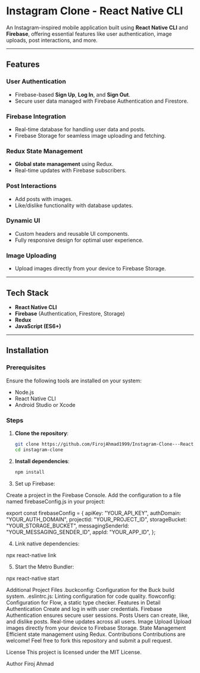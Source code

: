 # Instagram Clone - React Native CLI

An Instagram-inspired mobile application built using **React Native CLI** and **Firebase**, offering essential features like user authentication, image uploads, post interactions, and more.

---

## Features

### User Authentication
- Firebase-based **Sign Up**, **Log In**, and **Sign Out**.
- Secure user data managed with Firebase Authentication and Firestore.

### Firebase Integration
- Real-time database for handling user data and posts.
- Firebase Storage for seamless image uploading and fetching.

### Redux State Management
- **Global state management** using Redux.
- Real-time updates with Firebase subscribers.

### Post Interactions
- Add posts with images.
- Like/dislike functionality with database updates.

### Dynamic UI
- Custom headers and reusable UI components.
- Fully responsive design for optimal user experience.

### Image Uploading
- Upload images directly from your device to Firebase Storage.

---

## Tech Stack
- **React Native CLI**
- **Firebase** (Authentication, Firestore, Storage)
- **Redux**
- **JavaScript (ES6+)**

---

## Installation

### Prerequisites
Ensure the following tools are installed on your system:
- Node.js
- React Native CLI
- Android Studio or Xcode

### Steps

1. **Clone the repository**:
   ```bash
   git clone https://github.com/FirojAhmad1999/Instagram-Clone---React-Native-CLI.git
   cd instagram-clone

2. **Install dependencies**:
   ```bash
   npm install

3. Set up Firebase:

Create a project in the Firebase Console.
Add the configuration to a file named firebaseConfig.js in your project:

 export const firebaseConfig = {
  apiKey: "YOUR_API_KEY",
  authDomain: "YOUR_AUTH_DOMAIN",
  projectId: "YOUR_PROJECT_ID",
  storageBucket: "YOUR_STORAGE_BUCKET",
  messagingSenderId: "YOUR_MESSAGING_SENDER_ID",
  appId: "YOUR_APP_ID",
};


4. Link native dependencies:

npx react-native link

5. Start the Metro Bundler:

npx react-native start

Additional Project Files
.buckconfig: Configuration for the Buck build system.
.eslintrc.js: Linting configuration for code quality.
flowconfig: Configuration for Flow, a static type checker.
Features in Detail
Authentication
Create and log in with user credentials.
Firebase Authentication ensures secure user sessions.
Posts
Users can create, like, and dislike posts.
Real-time updates across all users.
Image Upload
Upload images directly from your device to Firebase Storage.
State Management
Efficient state management using Redux.
Contributions
Contributions are welcome!
Feel free to fork this repository and submit a pull request.

License
This project is licensed under the MIT License.

Author
Firoj Ahmad


 
   

